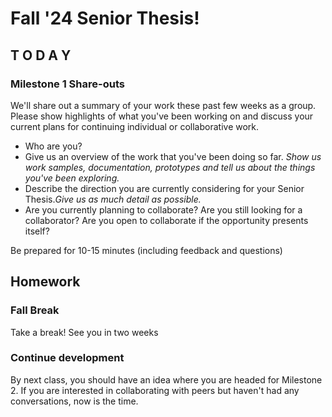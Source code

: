 # Fall '24 Senior Thesis!

## T O D A Y

### Milestone 1 Share-outs
We'll share out a summary of your work these past few weeks as a group. Please show highlights of what you've been working on and discuss your current plans for continuing individual or collaborative work.

- Who are you?
- Give us an overview of the work that you've been doing so far. _Show us work samples, documentation, prototypes and tell us about the things you've been exploring._
- Describe the direction you are currently considering for your Senior Thesis._Give us as much detail as possible._
- Are you currently planning to collaborate? Are you still looking for a collaborator? Are you open to collaborate if the opportunity presents itself?

Be prepared for 10-15 minutes (including feedback and questions)


## Homework

### Fall Break
Take a break! See you in two weeks

### Continue development
By next class, you should have an idea where you are headed for Milestone 2. If you are interested in collaborating with peers but haven't had any conversations, now is the time.

